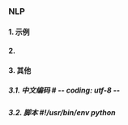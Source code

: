 ### NLP
#### 1. 示例

#### 2. 

#### 3. 其他
##### 3.1. 中文编码 # -*- coding: utf-8 -*-
##### 3.2. 脚本 #!/usr/bin/env python
